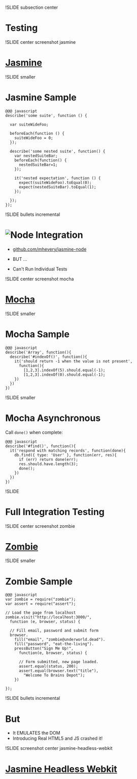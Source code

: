 !SLIDE subsection center
# Testing

!SLIDE center screenshot jasmine
# [Jasmine](http://http://pivotal.github.com/jasmine/)

!SLIDE smaller
# Jasmine Sample

    @@@ javascript
    describe('some suite', function () {

      var suiteWideFoo;

      beforeEach(function () {
        suiteWideFoo = 0;
      });

      describe('some nested suite', function() {
        var nestedSuiteBar;
        beforeEach(function() {
          nestedSuiteBar=1;
        });

        it('nested expectation', function () {
          expect(suiteWideFoo).toEqual(0);
          expect(nestedSuiteBar).toEqual(1);
        });

      });
    });

!SLIDE bullets incremental
# ![Node](/file/images/nodejs-logo.png) Integration

* [github.com/mhevery/jasmine-node](http://github.com/mhevery/jasmine-node)

* BUT ...

* Can't Run Individual Tests

!SLIDE center screenshot mocha
# [Mocha](http://visionmedia.github.com/mocha/)

!SLIDE smaller
# Mocha Sample

    @@@ javascript
    describe('Array', function(){
      describe('#indexOf()', function(){
        it('should return -1 when the value is not present', 
          function(){
            [1,2,3].indexOf(5).should.equal(-1);
            [1,2,3].indexOf(0).should.equal(-1);
        })
      })
    })

!SLIDE smaller
# Mocha Asynchronous

Call <code>done()</code> when complete:

    @@@ javascript
    describe('#find()', function(){
      it('respond with matching records', function(done){
        db.find({ type: 'User' }, function(err, res){
          if (err) return done(err);
          res.should.have.length(3);
          done();
        })
      })
    })

!SLIDE
# Full Integration Testing

!SLIDE center screenshot zombie
# [Zombie](http://zombie.labnotes.org/)

!SLIDE smaller
# Zombie Sample

    @@@ javascript
    var zombie = require("zombie");
    var assert = require("assert");

    // Load the page from localhost
    zombie.visit("http://localhost:3000/", 
      function (e, browser, status) {

      // Fill email, password and submit form
      browser.
        fill("email", "zombie@underworld.dead").
        fill("password", "eat-the-living").
        pressButton("Sign Me Up!", 
          function(e, browser, status) {

          // Form submitted, new page loaded.
          assert.equal(status, 200);
          assert.equal(browser.text("title"), 
            "Welcome To Brains Depot");
        })

    });
!SLIDE bullets incremental
# But

* It EMULATES the DOM
* Introducing Real HTML5 and JS crashed it!

!SLIDE screenshot center jasmine-headless-webkit
# [Jasmine Headless Webkit](http://github.com/mhevery/jasmine-node)
